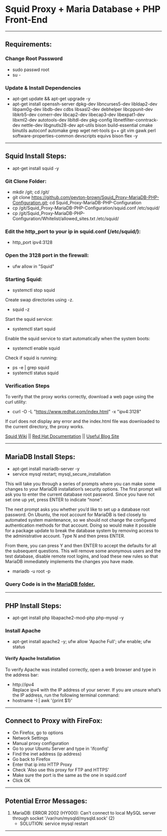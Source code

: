 # Squid Proxy + Maria Database + PHP Front-End

---

## Requirements:

### Change Root Password
- sudo passwd root
- su -

### Update & Install Dependencies
- apt-get update && apt-get upgrade -y         
- apt-get install openssh-server dpkg-dev libncurses5-dev libldap2-dev libpam0g-dev libdb-dev cdbs libsasl2-dev debhelper libcppunit-dev libkrb5-dev comerr-dev libcap2-dev libecap3-dev libexpat1-dev libxml2-dev autotools-dev libltdl-dev pkg-config libnetfilter-conntrack-dev nettle-dev libgnutls28-dev apt-utils bison build-essential cmake binutils autoconf automake grep wget net-tools g++ git vim gawk perl software-properties-common devscripts equivs bison flex -y        

---

## Squid Install Steps:
- apt-get install squid -y         

### Git Clone Folder:
- mkdir /git; cd /git/       
- git clone https://github.com/peyton-brown/Squid_Proxy-MariaDB-PHP-Configuration.git; cd Squid_Proxy-MariaDB-PHP-Configuration             
- cp /git/Squid_Proxy-MariaDB-PHP-Configuration/squid.conf /etc/squid/        
- cp /git/Squid_Proxy-MariaDB-PHP-Configuration/Whitelist/allowed_sites.txt /etc/squid/



### Edit the http_port to your ip in squid.conf (/etc/squid/):        
- http_port ipv4:3128       

### Open the 3128 port in the firewall:
- ufw allow in "Squid"        

### Starting Squid:  
- systemctl stop squid        

Create swap directories using -z.     
- squid -z          

Start the squid service:
- systemctl start squid    

Enable the squid service to start automatically when the system boots:
- systemctl enable squid

Check if squid is running:       
- ps -e | grep squid      
- systemctl status squid     

### Verification Steps
To verify that the proxy works correctly, download a web page using the curl utility:       
-  curl -O -L "https://www.redhat.com/index.html" -x "ipv4:3128"

If curl does not display any error and the index.html file was downloaded to the current directory, the proxy works.       

[Squid Wiki](https://wiki.squid-cache.org/SquidFaq/InstallingSquid) || [Red Hat Documentation](https://access.redhat.com/documentation/en-us/red_hat_enterprise_linux/7/html/networking_guide/configuring-the-squid-caching-proxy-server) || [Useful Blog Site](http://jitenjha.blogspot.com/2014/01/configure-squid-proxy-server.html)

---

## MariaDB Install Steps:        
- apt-get install mariadb-server -y       
- service mysql restart; mysql_secure_installation       

This will take you through a series of prompts where you can make some changes to your MariaDB installation’s security options. The first prompt will ask you to enter the current database root password. Since you have not set one up yet, press ENTER to indicate “none”.       

The next prompt asks you whether you’d like to set up a database root password. On Ubuntu, the root account for MariaDB is tied closely to automated system maintenance, so we should not change the configured authentication methods for that account. Doing so would make it possible for a package update to break the database system by removing access to the administrative account. Type N and then press ENTER.       

From there, you can press Y and then ENTER to accept the defaults for all the subsequent questions. This will remove some anonymous users and the test database, disable remote root logins, and load these new rules so that MariaDB immediately implements the changes you have made.      

- mariadb -u root -p      

### Query Code is in the [MariaDB folder.](https://github.com/peyton-brown/Squid_Proxy-MariaDB-PHP-Configuration/blob/main/MariaDB/MariaDB_Queries.sql)

---

## PHP Install Steps:
- apt-get install php libapache2-mod-php php-mysql -y       

### Install Apache
- apt-get install apache2 -y; ufw allow 'Apache Full'; ufw enable; ufw status       

#### Verify Apache Installation
To verify Apache was installed correctly, open a web browser and type in the address bar:       
- http://ipv4            
Replace ipv4 with the IP address of your server. If you are unsure what’s the IP address, run the following terminal command:       
- hostname -I | awk '{print $1}'        

---

## Connect to Proxy with FireFox:

- On Firefox, go to options   
- Network Settings   
- Manual proxy configuration   
- Go to your Ubuntu Server and type in 'ifconfig'   
- Find the inet address (ip address)   
- Go back to Firefox   
- Enter that ip into HTTP Proxy   
- Check 'Also use this proxy for FTP and HTTPS'   
- Make sure the port is the same as the one in squid.conf   
- Click OK   

---

## Potential Error Messages:

1. MariaDB: ERROR 2002 (HY000): Can't connect to local MySQL server through socket '/var/run/mysqld/mysqld.sock' (2)
    - SOLUTION: service mysql restart

---
